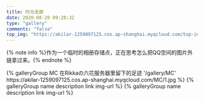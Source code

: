 ```yaml
---
title: 时光走廊
date: 2020-08-20 09:28:32
type: "gallery"
comments: "false"
top_img: "https://akilar-1259097125.cos.ap-shanghai.myqcloud.com/top-img/topimg1.png"
---
```

{% note info %}作为一个临时的相册存储点，正在思考怎么把QQ空间的图片外链拿过来。{% endnote %}

<div class="gallery-group-main">
{% galleryGroup MC 在Rikkaの六花服务器里留下的足迹 '/gallery/MC' https://akilar-1259097125.cos.ap-shanghai.myqcloud.com/MC/1.jpg %}
{% galleryGroup name description link img-url %}
{% galleryGroup name description link img-url %}
</div>
<!-- <div class="gallery-group-main">
{% galleryGroup '壁紙' '收藏的一些壁紙' '/Gallery/wallpaper' https://i.loli.net/2019/11/10/T7Mu8Aod3egmC4Q.png %}
{% galleryGroup '漫威' '關於漫威的圖片' '/Gallery/marvel' https://i.loli.net/2019/12/25/8t97aVlp4hgyBGu.jpg %}
{% galleryGroup 'OH MY GIRL' '關於OH MY GIRL的圖片' '/Gallery/ohmygirl' https://i.loli.net/2019/12/25/hOqbQ3BIwa6KWpo.jpg %}
</div> -->


<!--
{% gallery %}
markdown 圖片格式
{% endgallery %} -->

<!-- {% gallery %}
![](https://i.loli.net/2019/12/25/Fze9jchtnyJXMHN.jpg)
![](https://i.loli.net/2019/12/25/ryLVePaqkYm4TEK.jpg)
![](https://i.loli.net/2019/12/25/gEy5Zc1Ai6VuO4N.jpg)
![](https://i.loli.net/2019/12/25/d6QHbytlSYO4FBG.jpg)
![](https://i.loli.net/2019/12/25/6nepIJ1xTgufatZ.jpg)
![](https://i.loli.net/2019/12/25/E7Jvr4eIPwUNmzq.jpg)
![](https://i.loli.net/2019/12/25/mh19anwBSWIkGlH.jpg)
![](https://i.loli.net/2019/12/25/2tu9JC8ewpBFagv.jpg)
{% endgallery %} -->
